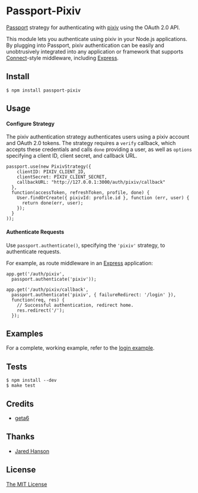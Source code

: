 # Passport-Pixiv

[Passport](http://passportjs.org/) strategy for authenticating with [pixiv](http://www.pixiv.net/)
using the OAuth 2.0 API.

This module lets you authenticate using pixiv in your Node.js applications.
By plugging into Passport, pixiv authentication can be easily and
unobtrusively integrated into any application or framework that supports
[Connect](http://www.senchalabs.org/connect/)-style middleware, including
[Express](http://expressjs.com/).

## Install

    $ npm install passport-pixiv

## Usage

#### Configure Strategy

The pixiv authentication strategy authenticates users using a pixiv account
and OAuth 2.0 tokens. The strategy requires a `verify` callback, which accepts
these credentials and calls `done` providing a user, as well as `options`
specifying a client ID, client secret, and callback URL.

    passport.use(new PixivStrategy({
        clientID: PIXIV_CLIENT_ID,
        clientSecret: PIXIV_CLIENT_SECRET,
        callbackURL: "http://127.0.0.1:3000/auth/pixiv/callback"
      },
      function(accessToken, refreshToken, profile, done) {
        User.findOrCreate({ pixivId: profile.id }, function (err, user) {
          return done(err, user);
        });
      }
    ));

#### Authenticate Requests

Use `passport.authenticate()`, specifying the `'pixiv'` strategy, to
authenticate requests.

For example, as route middleware in an [Express](http://expressjs.com/)
application:

    app.get('/auth/pixiv',
      passport.authenticate('pixiv'));

    app.get('/auth/pixiv/callback',
      passport.authenticate('pixiv', { failureRedirect: '/login' }),
      function(req, res) {
        // Successful authentication, redirect home.
        res.redirect('/');
      });

## Examples

For a complete, working example, refer to the [login example](https://github.com/pixiv/passport-pixiv/tree/master/examples/login).

## Tests

    $ npm install --dev
    $ make test

## Credits

- [geta6](http://github.com/geta6)

## Thanks

- [Jared Hanson](http://github.com/jaredhanson)

## License

[The MIT License](https://raw.githubusercontent.com/pixiv/passport-pixiv/master/LICENSE)
